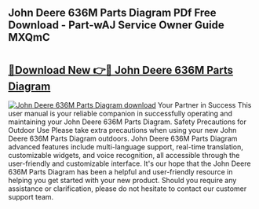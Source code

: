 ## John Deere 636M Parts Diagram PDf Free Download - Part-wAJ Service Owner Guide MXQmC

# <h2><a href="http://dfk1bs3.blite.top/?on=John+Deere+636M+Parts+Diagram">🔗Download New 👉🔴 John Deere 636M Parts Diagram</a></h2>

[![John Deere 636M Parts Diagram download](https://i.imgur.com/lujVjoI.png)](http://dfk1bs3.blite.top/?on=John+Deere+636M+Parts+Diagram)
Your Partner in Success This user manual is your reliable companion in successfully operating and maintaining your John Deere 636M Parts Diagram. Safety Precautions for Outdoor Use Please take extra precautions when using your new John Deere 636M Parts Diagram outdoors. John Deere 636M Parts Diagram advanced features include multi-language support, real-time translation, customizable widgets, and voice recognition, all accessible through the user-friendly and customizable interface. It's our hope that the John Deere 636M Parts Diagram has been a helpful and user-friendly resource in helping you get started with your new product. Should you require any assistance or clarification, please do not hesitate to contact our customer support team.
